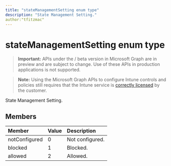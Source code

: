 ```yaml
---
title: "stateManagementSetting enum type"
description: "State Management Setting."
author:"tfitzmac"
---
```


# stateManagementSetting enum type

> **Important:** APIs under the / beta version in Microsoft Graph are in preview and are subject to change. Use of these APIs in production applications is not supported.

> **Note:** Using the Microsoft Graph APIs to configure Intune controls and policies still requires that the Intune service is [correctly licensed](https://go.microsoft.com/fwlink/?linkid=839381) by the customer.

State Management Setting.
## Members
|Member|Value|Description|
|:---|:---|:---|
|notConfigured|0|Not configured.|
|blocked|1|Blocked.|
|allowed|2|Allowed.|





